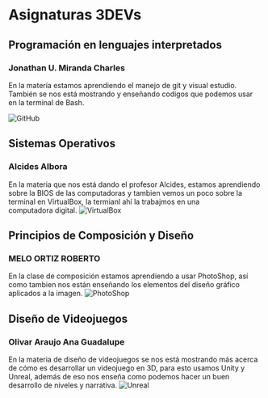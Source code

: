 # Asignaturas 3DEVs

## Programación en lenguajes interpretados
### Jonathan U. Miranda Charles

En la matería estamos aprendiendo el manejo de git y visual estudio. También se nos está mostrando y enseñando codigos que podemos usar en la terminal de Bash.

![GitHub](https://www.qindel.com/wp-content/uploads/2025/06/github.jpg)
## Sistemas Operativos
### Alcides Albora

En la materia que nos está dando el profesor Alcides, estamos aprendiendo sobre la BIOS de las computadoras y tambien vemos un poco sobre la terminal en VirtualBox, la termianl ahí la trabajmos en una computadora digital.
![VirtualBox](https://cdn.mos.cms.futurecdn.net/6hfR5McQGkUvHaUi8jL3yQ-1200-80.jpg)
## Principios de Composición y Diseño
### MELO ORTIZ ROBERTO

En la clase de composición estamos aprendiendo a usar PhotoShop, así como tambien nos están enseñando los elementos del diseño gráfico aplicados a la imagen.
![PhotoShop](https://crehana-blog.imgix.net/media/filer_public/5d/6c/5d6cadb9-f8d6-40f9-86af-6a24cd5af117/que-se-puede-hacer-con-photoshop-4.jpg?auto=format&q=50)
## Diseño de Videojuegos
### Olivar Araujo Ana Guadalupe

En la materia de diseño de videojuegos se nos está mostrando más acerca de cómo es desarrollar un videojuego en 3D, para esto usamos Unity y Unreal, además de eso nos enseña como podemos hacer un buen desarrollo de niveles y narrativa.
![Unreal](https://docubase.mit.edu/wp-content/uploads/2019/07/UnrealEngine_blog_stream-motionbuilder-animation-to-unreal-engine-with-live-link_Blog-share-img-1200x630-847d20818c2494d5b937f98ad05fb325e8d75a8f-800x420.jpg)
